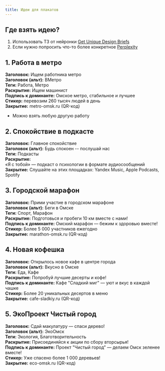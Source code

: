 ```yaml
---
title: Идеи для плакатов
---
```

## Где взять идею?
1. Использовать ТЗ от нейронки [Get Unique Design Briefs](https://goodbrief.io/)
2. Если нужно попросить что-то более конкретное [Perplexity](https://www.perplexity.ai/)

## 1. Работа в метро

**Заголовок:** Ищем работника метро  
**Заголовок (альт):** ВМетро  
**Теги:** Работа, Метро  
**Раскрытие:** Ищем машинист  
**Подпись к доминанте:** Омское метро, стабильное и лучшее  
**Стикер:** перевозим 260 тысяч людей в день  
**Закрытие:** metro-omsk.ru (QR-код)
- Можно взять любую другую работу

## 2. Спокойствие в подкасте

**Заголовок:** Главное спокойствие  
**Заголовок (альт):** Будь спокоен -- послушай нас  
**Теги:** Подкасты  
**Раскрытие:**  
«Я с тобой» ­— подкаст о психологии в формате аудиосообщений  
**Закрытие:** Слушайте на этих площадках: Yandex Music, Apple Podcasts, Spotify

## 3. Городской марафон

**Заголовок:** Прими участие в городском марафоне  
**Заголовок (альт):** Беги в Омске  
**Теги:** Спорт, Марафон  
**Раскрытие:** Подготовься и пробеги 10 км вместе с нами!  
**Подпись к доминанте:** Омский марафон — бежим к здоровью вместе!  
**Стикер:** Более 5 000 участников ежегодно  
**Закрытие:** marathon-omsk.ru (QR-код)

## 4. Новая кофешка

**Заголовок:** Открылось новое кафе в центре города  
**Заголовок (альт):** Вкусно в Омске  
**Теги:** Еда, Кафе  
**Раскрытие:** Попробуй лучшие десерты и кофе!  
**Подпись к доминанте:** Кафе "Сладкий миг" — уют и вкус в каждой чашке  
**Стикер:** Более 20 уникальных десертов в меню  
**Закрытие:** cafe-sladkiy.ru (QR-код)

## 5. ЭкоПроект Чистый город

**Заголовок:** Сдай макулатуру — спаси дерево!  
**Заголовок (альт):** ЭкоОмск  
**Теги:** Экология, Благотворительность  
**Раскрытие:** Присоединяйся к акции по сбору вторсырья!  
**Подпись к доминанте:** Проект "Чистый город" — делаем Омск зеленее вместе!  
**Стикер:** Уже спасено более 1 000 деревьев!  
**Закрытие:** eco-omsk.ru (QR-код)